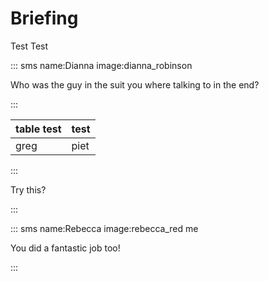 # Briefing

Test Test

::: sms name:Dianna image:dianna_robinson

Who was the guy in the suit you where talking to in the end?

:::

| table test | test |
| ---------- | ---- |
| greg       | piet |

:::

Try this?

:::


::: sms name:Rebecca image:rebecca_red me

You did a fantastic job too!

:::